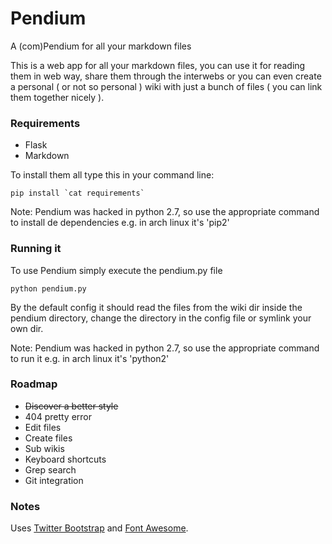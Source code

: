 # Pendium

A (com)Pendium for all your markdown files

This is a web app for all your markdown files, you can use it for reading them in web way, share them through the interwebs or you can even create a personal ( or not so personal ) wiki with just a bunch of files ( you can link them together nicely ).

### Requirements

* Flask
* Markdown

To install them all type this in your command line:

    pip install `cat requirements`

Note: Pendium was hacked in python 2.7, so use the appropriate command to install de dependencies e.g. in arch linux it's 'pip2'

### Running it

To use Pendium simply execute the pendium.py file

    python pendium.py

By the default config it should read the files from the wiki dir inside the pendium directory, change the directory in the config file or symlink your own dir.

Note: Pendium was hacked in python 2.7, so use the appropriate command to run it e.g. in arch linux it's 'python2'

### Roadmap

* ~~Discover a better style~~
* 404 pretty error
* Edit files
* Create files
* Sub wikis
* Keyboard shortcuts
* Grep search
* Git integration

### Notes

Uses [Twitter Bootstrap](http://twitter.github.com/bootstrap/) and [Font Awesome](http://fortawesome.github.com/Font-Awesome/).
